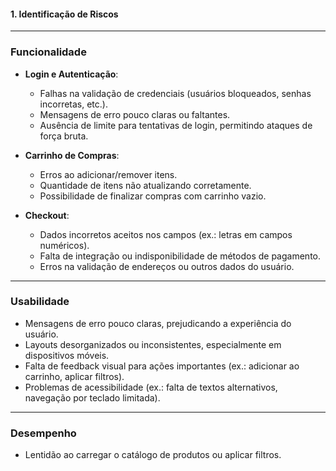 #### **1. Identificação de Riscos**

---

### **Funcionalidade**

- **Login e Autenticação**:
  - Falhas na validação de credenciais (usuários bloqueados, senhas incorretas, etc.).
  - Mensagens de erro pouco claras ou faltantes.
  - Ausência de limite para tentativas de login, permitindo ataques de força bruta.

- **Carrinho de Compras**:
  - Erros ao adicionar/remover itens.
  - Quantidade de itens não atualizando corretamente.
  - Possibilidade de finalizar compras com carrinho vazio.

- **Checkout**:
  - Dados incorretos aceitos nos campos (ex.: letras em campos numéricos).
  - Falta de integração ou indisponibilidade de métodos de pagamento.
  - Erros na validação de endereços ou outros dados do usuário.

---

### **Usabilidade**

- Mensagens de erro pouco claras, prejudicando a experiência do usuário.
- Layouts desorganizados ou inconsistentes, especialmente em dispositivos móveis.
- Falta de feedback visual para ações importantes (ex.: adicionar ao carrinho, aplicar filtros).
- Problemas de acessibilidade (ex.: falta de textos alternativos, navegação por teclado limitada).

---

### **Desempenho**

- Lentidão ao carregar o catálogo de produtos ou aplicar filtros.
